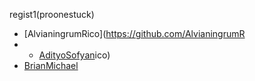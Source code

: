 regist1(proonestuck)
- [AlvianingrumRico](https://github.com/AlvianingrumR
- - [AdityoSofyan](https://github.com/AdityoSofyan)ico)
- [BrianMichael](https://github.com/BrianMichael)

